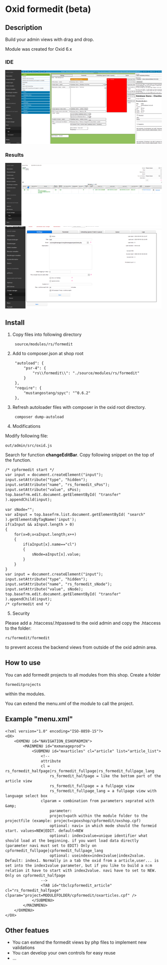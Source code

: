 # Oxid formedit (beta)

## Description

Build your admin views with drag and drop.

Module was created for Oxid 6.x

### IDE

![](ide.png)

### Results

![](view1.png)
![](view2.png)

## Install

1. Copy files into following directory

        source/modules/rs/formedit
    
2. Add to composer.json at shop root
  
        "autoload": {
            "psr-4": {
                "rs\\formedit\\": "./source/modules/rs/formedit"
            }
        },
        "require": {
            "mustangostang/spyc": "^0.6.2"
        },

3. Refresh autoloader files with composer in the oxid root directory.

        composer dump-autoload


4. Modifications

Modify following file:

    out/admin/src/oxid.js
    
Search for function **changeEditBar**. Copy following snippet on the top of the function.

    /* cpformedit start */
    var input = document.createElement("input");
    input.setAttribute("type", "hidden");
    input.setAttribute("name", "rs_formedit_sPos");
    input.setAttribute("value", sPos);
    top.basefrm.edit.document.getElementById( "transfer" ).appendChild(input);

    var sNode="";
    var aInput = top.basefrm.list.document.getElementById( "search" ).getElementsByTagName('input');
    if(aInput && aInput.length > 0)
    {
        for(x=0;x<aInput.length;x++)
        {
            if(aInput[x].name=="cl")
            {
                sNode=aInput[x].value;
            }
        }
    }
    var input = document.createElement("input");
    input.setAttribute("type", "hidden");
    input.setAttribute("name", "rs_formedit_sNode");
    input.setAttribute("value", sNode);
    top.basefrm.edit.document.getElementById( "transfer" ).appendChild(input);
    /* cpformedit end */

5. Security

Please add a .htaccess/.htpasswd to the oxid admin and copy the .htaccess to the folder:

    rs/formedit/formedit

to prevent access the backend views from outside of the oxid admin area.


## How to use

You can add formedit projects to all modules from this shop.
Create a folder 

    formeditprojects
     
within the modules.

You can extend the menu.xml of the module to call the project.


## Example "menu.xml"

    <?xml version="1.0" encoding="ISO-8859-15"?>
    <OX>
        <OXMENU id="NAVIGATION_ESHOPADMIN">
            <MAINMENU id="mxmanageprod">
                <SUBMENU id="mxarticles" cl="article" list="article_list">
                    <!--
                    attribute
                    cl = rs_formedit_halfpage|rs_formedit_fullpage|rs_formedit_fullpage_lang
                        rs_formedit_halfpage = like the bottom part of the article view
                        rs_formedit_fullpage = a fullpage view
                        rs_formedit_fullpage_lang = a fullpage view with language select box
                    clparam = combination from parameters seprated with &amp;
                        parameter:
                        project=path within the module folder to the projectfile (example: project=cpoxshop/cpformedit/oxshop.cpf)
                        optional: navi= in which mode should the formeid start. values=NEW|EDIT. default=NEW
                        optional: index1value=unique identifier what should load at the beginning. if you want load data directly (parameter navi must set to EDIT) Only on cpformedit_fullpage|cpformedit_fullpage_lang
                        optional: useindex=index1value|index2value. Default: index1. Normally in a tab the oxid from a article,user... is set into the index1value parameter, but if you like to build a n:m relation it have to start with index2value. navi have to set to NEW. Only on cpformedit_halfpage
                    -->
                    <TAB id="tbclcpformedit_article" cl="rs_formedit_halfpage" clparam="project=MODULEFOLDER/cpformedit/oxarticles.cpf" />
                </SUBMENU>
            </MAINMENU>
        </OXMENU>
    </OX>
    
## Other featues

* You can extend the formedit views by php files to implement new validations
* You can develop your own controls for easy reuse
* ...